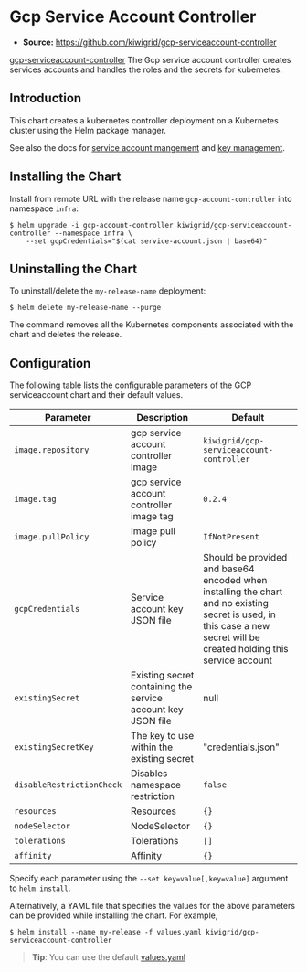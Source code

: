 # Gcp Service Account Controller

- **Source:** https://github.com/kiwigrid/gcp-serviceaccount-controller

[gcp-serviceaccount-controller](https://github.com/kiwigrid/gcp-serviceaccount-controller) The Gcp service account controller creates services accounts and handles the roles and the secrets for kubernetes.

## Introduction

This chart creates a kubernetes controller deployment on a Kubernetes cluster using the Helm package manager.

See also the docs for [service account mangement](https://cloud.google.com/iam/docs/creating-managing-service-accounts)
and [key management](https://cloud.google.com/iam/docs/creating-managing-service-account-keys).

## Installing the Chart

Install from remote URL with the release name `gcp-account-controller` into namespace `infra`:

```console
$ helm upgrade -i gcp-account-controller kiwigrid/gcp-serviceaccount-controller --namespace infra \
    --set gcpCredentials="$(cat service-account.json | base64)"
```

## Uninstalling the Chart

To uninstall/delete the `my-release-name` deployment:

```console
$ helm delete my-release-name --purge
```

The command removes all the Kubernetes components associated with the chart and deletes the release.

## Configuration

The following table lists the configurable parameters of the GCP serviceaccount chart and their default values.

| Parameter                 | Description                              | Default                                                                                                                                       |
| ------------------------- | -----------------------------------------| --------------------------------------------------------------------------------------------------------------------------------------------- |
| `image.repository`        | gcp service account controller image     | `kiwigrid/gcp-serviceaccount-controller`                                                                                                      |
| `image.tag`               | gcp service account controller image tag | `0.2.4`                                                                                                                                       |
| `image.pullPolicy`        | Image pull policy                        | `IfNotPresent`                                                                                                                                |
| `gcpCredentials`          | Service account key JSON file            | Should be provided and base64 encoded when installing the chart and no existing secret is used, in this case a new secret will be created holding this service account |
| `existingSecret`          | Existing secret containing the service account key JSON file | null|
| `existingSecretKey`       | The key to use within the existing secret            | "credentials.json" |
| `disableRestrictionCheck` | Disables namespace restriction           | `false`                                                                                                                                       |
| `resources`               | Resources                                | `{}`                                                                                                                                          |
| `nodeSelector`            | NodeSelector                             | `{}`                                                                                                                                          |
| `tolerations`             | Tolerations                              | `[]`                                                                                                                                          |
| `affinity`                | Affinity                                 | `{}`                                                                                                                                          |


Specify each parameter using the `--set key=value[,key=value]` argument to `helm install`.

Alternatively, a YAML file that specifies the values for the above parameters can be provided while installing the chart. For example,

```console
$ helm install --name my-release -f values.yaml kiwigrid/gcp-serviceaccount-controller
```

> **Tip**: You can use the default [values.yaml](values.yaml)
